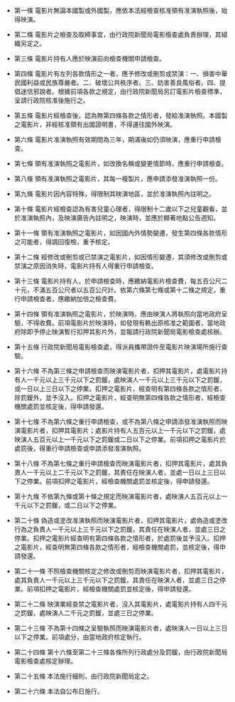* 第一條 電影片無論本國製或外國製，應依本法經檢查核准領有准演執照後，始得映演。

* 第二條 電影片之檢查及取締事宜，由行政院新聞局電影檢查處負責辦理，其組織另定之。

* 第三條 電影片持有人應於映演前向檢查機關申請檢查。

* 第四條 電影片有左列各款情形之一者，應予修改或刪剪或禁演：一、損害中華民國利益或民族尊嚴者。二、破壞公共秩序者。三、妨害善良風俗者。四、提倡迷信邪說者。根據前項各款之規定，由行政院新聞局另訂電影片檢查標準，呈請行政院核准後施行之。

* 第五條 電影片經檢查後，認為無第四條各款之情形者，發給准演執照。本國製之電影片，非經核准領有出國證明書，不得運往國外映演。

* 第六條 電影片准演執照有效期間為三年，期滿後如仍須映演，應重行申請檢查。

* 第七條 領有准演執照之電影片，如改換名稱或變更情節時，應重行申請檢查。

* 第八條 領有准演執照之電影片，其每一複製片，應申請添發准演執照一份。

* 第九條 電影片因內容特殊，得限制其映演地區，並於准演執照內註明之。

* 第十條 電影片經檢查認為有害兒童心理者，得限制十二歲以下之兒童觀看，並於准演執照內，及映演廣告內註明之，映演時，並應於顯著地點公告週知。

* 第十一條 領有准演執照之電影片，如因國內外情勢變遷，發生第四條各款情形之可能者，得調回復檢，重予核定。

* 第十二條 經修改或刪剪或已禁演之電影片，如因情形變遷，其須修改或刪剪或禁演之原因消失時，電影片持有人得重行申請檢查。

* 第十三條 電影片持有人，於申請檢查時，應繳納電影片檢查費，每五百公尺二十元，不滿五百公尺者以五百公尺計。依第六條第七條或第十二條之規定，重行申請檢查者，應繳納加倍之檢查費。

* 第十四條 領有准演執照之電影片，於映演時，應由映演人將執照向當地政府呈驗，不得收費。前項電影片於映演時，如發現有軼出原核准之範圍者，當地政府除即予停止映演暫行扣押其影片外，並報請行政院新聞局電影檢查處核辦。

* 第十五條 行政院新聞局電影檢查處，得派員攜帶證件至電影片映演場所施行查驗。

* 第十六條 不為第三條之申請檢查而映演電影片者，扣押其電影片，處電影片持有人一千元以上三千元以下之罰鍰，處映演人一千元以上三千元以下之罰鍰，或一日以上三日以下之停業。扣押之電影片，經查明有第四條各款之情形者，除罰鍰外，並予沒入。扣押之電影片，經查明無第四條各款之情形者，經檢查機關處罰並核定後，得申請發還。

* 第十七條 不為第六條之重行申請檢查，或不為第八條之申請添發准演執照而映演電影片者，扣押其電影片；處影片持有人五百元以上一千元以下之罰鍰，處映演人五百元以上一千元以下之罰鍰或二日以下之停業。前項扣押之電影片於處罰後，得重行申請檢查或申請添發准演執照。

* 第十八條 不為第七條之重行申請檢查而映演電影片者，扣押其電影片，處其負責人一千元以上二千元以下之罰鍰，其責任在映演人者，並處一日以上三日以下之停業。前項扣押之電影片，經檢查機關處罰並核定後，得申請發還。

* 第十九條 不依第九條或第十條之規定而映演電影片者，處映演人五百元以上一千元以下之罰鍰，或二日以下之停業。

* 第二十條 偽造或塗改准演執照而映演電影片者，扣押其電影片，處偽造或塗改行為之負責人一千元以上三千元以下之罰鍰，其責任在映演人者，並處三日之停業。扣押之電影片經查明有第四條各款之情形者，於處罰後並予沒入。扣押之電影片，經查明無第四條各款之情形者，經檢查機關處罰，並核定後，得申請發還。

* 第二十一條 不照檢查機關核定之修改或刪剪而映演電影片者，扣押其電影片，處其負責人一千元以上三千元以下之罰鍰，其責任在映演人者，並處三日之停業。前項扣押之電影片，經檢查機關處罰並核定後，得申請發還。

* 第二十二條 映演業經查禁之電影片者，沒入其電影片，處電影片持有人四千元之罰鍰，處映演人二千元之罰鍰，並處三日之停業。

* 第二十三條 不為第十四條之呈驗執照而映演電影片者，處映演人一日以上三日以下之停業。前項處分，由當地政府核定執行。

* 第二十四條 第十六條至第二十三條各條所列行政處分及罰鍰，由行政院新聞局電影檢查處核定辦理。

* 第二十五條 本法施行細則，由行政院新聞局定之。

* 第二十六條 本法自公布日施行。

